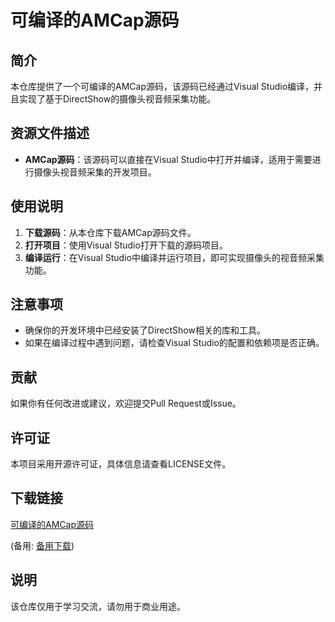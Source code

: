 # 可编译的AMCap源码

## 简介

本仓库提供了一个可编译的AMCap源码，该源码已经通过Visual Studio编译，并且实现了基于DirectShow的摄像头视音频采集功能。

## 资源文件描述

- **AMCap源码**：该源码可以直接在Visual Studio中打开并编译，适用于需要进行摄像头视音频采集的开发项目。

## 使用说明

1. **下载源码**：从本仓库下载AMCap源码文件。
2. **打开项目**：使用Visual Studio打开下载的源码项目。
3. **编译运行**：在Visual Studio中编译并运行项目，即可实现摄像头的视音频采集功能。

## 注意事项

- 确保你的开发环境中已经安装了DirectShow相关的库和工具。
- 如果在编译过程中遇到问题，请检查Visual Studio的配置和依赖项是否正确。

## 贡献

如果你有任何改进或建议，欢迎提交Pull Request或Issue。

## 许可证

本项目采用开源许可证，具体信息请查看LICENSE文件。

## 下载链接
[可编译的AMCap源码](https://pan.quark.cn/s/785399e10a15) 

(备用: [备用下载](https://pan.baidu.com/s/1E79NCa5D9j8Jhyeu3iQYNg?pwd=1234))

## 说明

该仓库仅用于学习交流，请勿用于商业用途。
